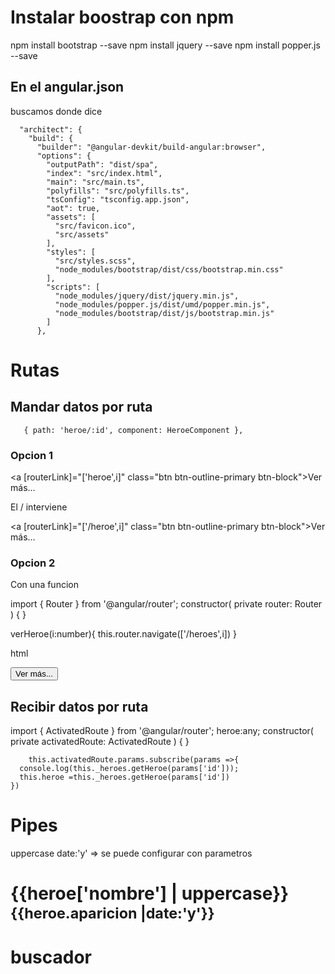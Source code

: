 # Instalar boostrap con npm

npm install bootstrap --save
npm install jquery --save
npm install popper.js --save


## En el angular.json

buscamos donde dice 

      "architect": {
        "build": {
          "builder": "@angular-devkit/build-angular:browser",
          "options": {
            "outputPath": "dist/spa",
            "index": "src/index.html",
            "main": "src/main.ts",
            "polyfills": "src/polyfills.ts",
            "tsConfig": "tsconfig.app.json",
            "aot": true,
            "assets": [
              "src/favicon.ico",
              "src/assets"
            ],
            "styles": [
              "src/styles.scss",
              "node_modules/bootstrap/dist/css/bootstrap.min.css"
            ],
            "scripts": [
              "node_modules/jquery/dist/jquery.min.js",
              "node_modules/popper.js/dist/umd/popper.min.js",
              "node_modules/bootstrap/dist/js/bootstrap.min.js"
            ]
          },

# Rutas 

## Mandar datos por ruta
       { path: 'heroe/:id', component: HeroeComponent },   

### Opcion 1
 <a [routerLink]="['heroe',i]" class="btn btn-outline-primary btn-block">Ver más...</a>

  El / interviene

 <a [routerLink]="['/heroe',i]" class="btn btn-outline-primary btn-block">Ver más...</a>

### Opcion 2

Con una funcion

import { Router } from '@angular/router';
  constructor(
    private router: Router
    ) { }

  verHeroe(i:number){
    this.router.navigate(['/heroes',i])
  }    

html

 <div class="card" *ngFor="let heroe of heroes; let i = index">
<button (click)="verHeroe(i)" type="button" class="btn btn-outline-primary btn-block">Ver más...</button>

## Recibir datos por ruta

import { ActivatedRoute } from '@angular/router';
  heroe:any;
  constructor(
    private activatedRoute: ActivatedRoute
    ) { }

        this.activatedRoute.params.subscribe(params =>{
      console.log(this._heroes.getHeroe(params['id']));
      this.heroe =this._heroes.getHeroe(params['id'])
    })

# Pipes
uppercase
date:'y'   => se puede configurar con parametros
<h1>{{heroe['nombre'] | uppercase}} <small>{{heroe.aparicion |date:'y'}}</small> </h1>

# buscador